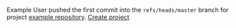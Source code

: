 Example User pushed the first commit into the `refs/heads/master` branch for project [example repository](http://gitlab.example.com/root/example-repository).
[Create project](http://gitlab.example.com/root/example-repository/commit/33477153c450b1ce27025406b9e1e3c6de16c3b9)